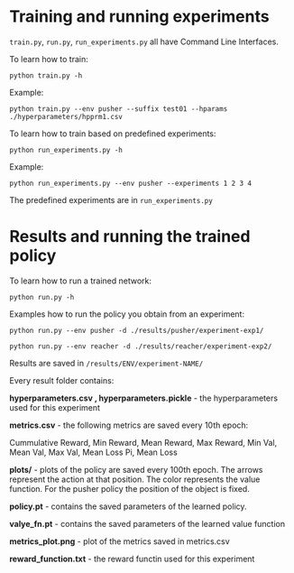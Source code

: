 # Training and running experiments
`train.py`, `run.py`, `run_experiments.py` all have Command Line Interfaces.

To learn how to train:

```
python train.py -h 
```

Example:
```
python train.py --env pusher --suffix test01 --hparams ./hyperparameters/hpprm1.csv 
```

To learn how to train based on predefined experiments:
```
python run_experiments.py -h
```
Example:
```
python run_experiments.py --env pusher --experiments 1 2 3 4
```

The predefined experiments are in `run_experiments.py`

# Results and running the trained policy

To learn how to run a trained network:

```
python run.py -h
```


Examples how to run the policy you obtain from an experiment:
```
python run.py --env pusher -d ./results/pusher/experiment-exp1/

python run.py --env reacher -d ./results/reacher/experiment-exp2/
```

Results are saved in `/results/ENV/experiment-NAME/`

Every result folder contains:

**hyperparameters.csv , hyperparameters.pickle** - the hyperparameters used for this experiment

**metrics.csv** - the following metrics are saved every 10th epoch:

Cummulative Reward, Min Reward, Mean Reward, Max Reward, Min Val, Mean Val, Max Val, Mean Loss Pi, Mean Loss 


**plots/** - plots of the policy are saved every 100th epoch. The arrows represent the action at that position. The color represents the value function.
For the pusher policy the position of the object is fixed.

**policy.pt** - contains the saved parameters of the learned policy.

**valye_fn.pt** - contains the saved parameters of the learned value function

**metrics_plot.png** - plot of the metrics saved in metrics.csv

**reward_function.txt** - the reward functin used for this experiment
